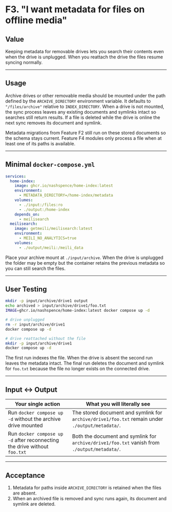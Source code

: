 # F3. "I want metadata for files on offline media"

## Value

Keeping metadata for removable drives lets you search their contents even when the drive is unplugged. When you reattach the drive the files resume syncing normally.

---

## Usage

Archive drives or other removable media should be mounted under the path defined by the `ARCHIVE_DIRECTORY` environment variable. It defaults to `"/files/archive"` relative to `INDEX_DIRECTORY`.
When a drive is not mounted, the sync process leaves any existing documents and symlinks intact so searches still return results. If a file is deleted while the drive is online the next sync removes its document and symlink.

Metadata migrations from Feature F2 still run on these stored documents so the schema stays current. Feature F4 modules only process a file when at least one of its paths is available.

---

## Minimal `docker-compose.yml`

```yaml
services:
  home-index:
    image: ghcr.io/nashspence/home-index:latest
    environment:
      - METADATA_DIRECTORY=/home-index/metadata
    volumes:
      - ./input:/files:ro
      - ./output:/home-index
    depends_on:
      - meilisearch
  meilisearch:
    image: getmeili/meilisearch:latest
    environment:
      - MEILI_NO_ANALYTICS=true
    volumes:
      - ./output/meili:/meili_data
```

Place your archive mount at `./input/archive`. When the drive is unplugged the folder may be empty but the container retains the previous metadata so you can still search the files.

---

## User Testing

```bash
mkdir -p input/archive/drive1 output
echo archived > input/archive/drive1/foo.txt
IMAGE=ghcr.io/nashspence/home-index:latest docker compose up -d

# drive unplugged
rm -r input/archive/drive1
docker compose up -d

# drive reattached without the file
mkdir -p input/archive/drive1
docker compose up -d
```

The first run indexes the file. When the drive is absent the second run leaves the metadata intact. The final run deletes the document and symlink for `foo.txt` because the file no longer exists on the connected drive.

---

## Input ↔ Output

| **Your single action** | **What you will literally see** |
| --- | --- |
| Run `docker compose up -d` without the archive drive mounted | The stored document and symlink for `archive/drive1/foo.txt` remain under `./output/metadata/`. |
| Run `docker compose up -d` after reconnecting the drive without `foo.txt` | Both the document and symlink for `archive/drive1/foo.txt` vanish from `./output/metadata/`. |

---

## Acceptance

1. Metadata for paths inside `ARCHIVE_DIRECTORY` is retained when the files are absent.
2. When an archived file is removed and sync runs again, its document and symlink are deleted.
